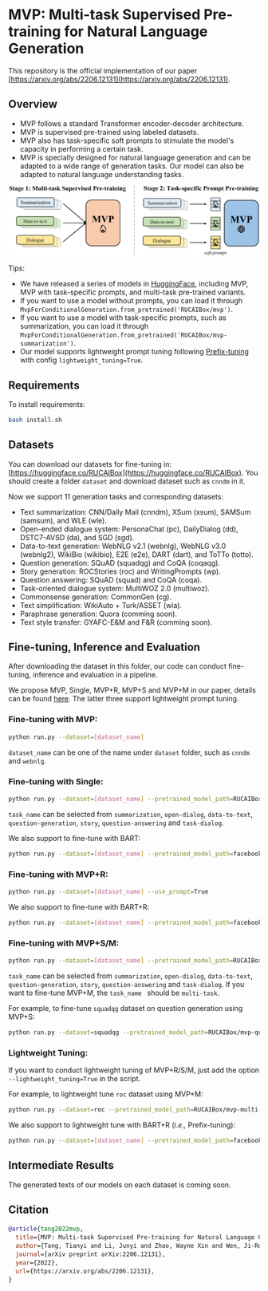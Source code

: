 # MVP: Multi-task Supervised Pre-training for Natural Language Generation

This repository is the official implementation of our paper [https://arxiv.org/abs/2206.12131](https://arxiv.org/abs/2206.12131).

## Overview

- MVP follows a standard Transformer encoder-decoder architecture.
- MVP is supervised pre-trained using labeled datasets.
- MVP also has task-specific soft prompts to stimulate the model's capacity in performing a certain task.
- MVP is specially designed for natural language generation and can be adapted to a wide range of generation tasks. Our model can also be adapted to natural language understanding tasks.

![model](model.jpg)

Tips:

- We have released a series of models in [HuggingFace](https://huggingface.co/models?filter=mvp), including MVP, MVP with task-specific prompts, and multi-task pre-trained variants.
- If you want to use a model without prompts, you can load it through `MvpForConditionalGeneration.from_pretrained('RUCAIBox/mvp')`.
- If you want to use a model with task-specific prompts, such as summarization, you can load it through `MvpForConditionalGeneration.from_pretrained('RUCAIBox/mvp-summarization')`.
- Our model supports lightweight prompt tuning following [Prefix-tuning](https://arxiv.org/abs/2101.00190) with config `lightweight_tuning=True`.

## Requirements

To install requirements:

```bash
bash install.sh
```

## Datasets

You can download our datasets for fine-tuning in: [https://huggingface.co/RUCAIBox](https://huggingface.co/RUCAIBox). You should create a folder `dataset` and download dataset such as `cnndm` in it.

Now we support 11 generation tasks and corresponding datasets:
- Text summarization: CNN/Daily Mail (cnndm), XSum (xsum), SAMSum (samsum), and WLE (wle).
- Open-ended dialogue system: PersonaChat (pc), DailyDialog (dd), DSTC7-AVSD (da), and SGD (sgd).
- Data-to-text generation: WebNLG v2.1 (webnlg), WebNLG v3.0 (webnlg2), WikiBio (wikibio), E2E (e2e), DART (dart), and ToTTo (totto).
- Question generation: SQuAD (squadqg) and CoQA (coqaqg).
- Story generation: ROCStories (roc) and WritingPrompts (wp).
- Question answering: SQuAD (squad) and CoQA (coqa).
- Task-oriented dialogue system: MultiWOZ 2.0 (multiwoz).
- Commonsense generation: CommonGen (cg).
- Text simplification: WikiAuto + Turk/ASSET (wia).
- Paraphrase generation: Quora (comming soon).
- Text style transfer: GYAFC-E&M and F&R (comming soon).

## Fine-tuning, Inference and Evaluation

After downloading the dataset in this folder, our code can conduct fine-tuning, inference and evaluation in a pipeline.

We propose MVP, Single, MVP+R, MVP+S and MVP+M in our paper, details can be found [here](https://arxiv.org/abs/2206.12131). The latter three support lightweight prompt tuning.

### Fine-tuning with MVP:

```bash
python run.py --dataset=[dataset_name]
```

`dataset_name` can be one of the name under `dataset` folder, such as `cnndm` and `webnlg`.

### Fine-tuning with Single:

```bash
python run.py --dataset=[dataset_name] --pretrained_model_path=RUCAIBox/mtl-[task_name]
```

`task_name` can be selected from `summarization`, `open-dialog`, `data-to-text`, `question-generation`, `story`, `question-answering` and `task-dialog`.

We also support to fine-tune with BART:

```bash
python run.py --dataset=[dataset_name] --pretrained_model_path=facebook/bart-large
```

### Fine-tuning with MVP+R:

```bash
python run.py --dataset=[dataset_name] --use_prompt=True
```

We also support to fine-tune with BART+R:

```bash
python run.py --dataset=[dataset_name] --pretrained_model_path=facebook/bart-large --use_prompt=True
```

### Fine-tuning with MVP+S/M:

```bash
python run.py --dataset=[dataset_name] --pretrained_model_path=RUCAIBox/mvp-[task_name]
```

`task_name` can be selected from `summarization`, `open-dialog`, `data-to-text`, `question-generation`, `story`, `question-answering` and `task-dialog`. If you want to fine-tune MVP+M, the `task_name ` should be `multi-task`.

For example, to fine-tune `squadqg` dataset on question generation using MVP+S:

```bash
python run.py --dataset=squadqg --pretrained_model_path=RUCAIBox/mvp-question-generation
```

### Lightweight Tuning:

If you want to conduct lightweight tuning of MVP+R/S/M, just add the option `--lightweight_tuning=True` in the script.

For example, to lightweight tune `roc` dataset using MVP+M:

```bash
python run.py --dataset=roc --pretrained_model_path=RUCAIBox/mvp-multi-task --use_prompt=True --lightweight_tuning=True
```

We also support to lightweight tune with BART+R (*i.e.,* Prefix-tuning):

```bash
python run.py --dataset=[dataset_name] --pretrained_model_path=facebook/bart-large --use_prompt=True --lightweight_tuning=True
```

## Intermediate Results
The generated texts of our models on each dataset is coming soon.

## Citation
```bibtex
@article{tang2022mvp,
  title={MVP: Multi-task Supervised Pre-training for Natural Language Generation},
  author={Tang, Tianyi and Li, Junyi and Zhao, Wayne Xin and Wen, Ji-Rong},
  journal={arXiv preprint arXiv:2206.12131},
  year={2022},
  url={https://arxiv.org/abs/2206.12131},
}
```
